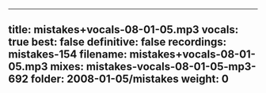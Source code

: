 
---
title: mistakes+vocals-08-01-05.mp3
vocals: true
best: false
definitive: false
recordings: mistakes-154
filename: mistakes+vocals-08-01-05.mp3
mixes: mistakes-vocals-08-01-05-mp3-692
folder: 2008-01-05/mistakes
weight: 0
---
